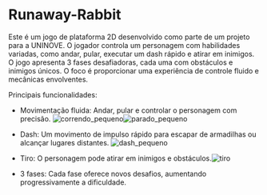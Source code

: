 # Runaway-Rabbit

Este é um jogo de plataforma 2D desenvolvido como parte de um projeto para a UNINOVE. O jogador controla um personagem com habilidades variadas, como andar, pular, executar um dash rápido e atirar em inimigos. O jogo apresenta 3 fases desafiadoras, cada uma com obstáculos e inimigos únicos. O foco é proporcionar uma experiência de controle fluido e mecânicas envolventes.

Principais funcionalidades:

* Movimentação fluida: Andar, pular e controlar o personagem com precisão. ![correndo_pequeno](https://github.com/user-attachments/assets/7914a590-a0f3-4836-9c97-40dd223ed4da)![parado_pequeno](https://github.com/user-attachments/assets/78fcf74a-ebb2-4579-9877-7ea628132d68)
  
* Dash: Um movimento de impulso rápido para escapar de armadilhas ou alcançar lugares distantes. ![dash_pequeno](https://github.com/user-attachments/assets/93ada9f4-b958-4c94-bb54-145ee07e3761)
  
* Tiro: O personagem pode atirar em inimigos e obstáculos.![tiro](https://github.com/user-attachments/assets/7021089e-dfde-40ea-be4b-c1b19af28dff)
  
* 3 fases: Cada fase oferece novos desafios, aumentando progressivamente a dificuldade.

